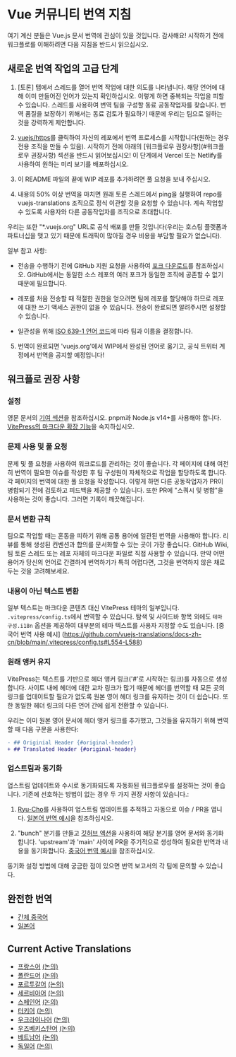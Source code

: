 # Vue 커뮤니티 번역 지침

여기 계신 분들은 Vue.js 문서 번역에 관심이 있을 것입니다. 감사해요! 시작하기 전에 워크플로를 이해하려면 다음 지침을 반드시 읽으십시오.

## 새로운 번역 작업의 고급 단계

1. [토론] 탭에서 스레드를 열어 번역 작업에 대한 의도를 나타냅니다. 해당 언어에 대해 이미 만들어진 언어가 있는지 확인하십시오. 이렇게 하면 중복되는 작업을 피할 수 있습니다. 스레드를 사용하여 번역 팀을 구성할 동료 공동작업자를 찾습니다. 번역 품질을 보장하기 위해서는 동료 검토가 필요하기 때문에 우리는 팀으로 일하는 것을 강력하게 제안합니다.

2. [vuejs/https](https://github.com/vuejs/docs)를 클릭하여 자신의 레포에서 번역 프로세스를 시작합니다(원하는 경우 전용 조직을 만들 수 있음). 시작하기 전에 아래의 [워크플로우 권장사항](#워크플로우 권장사항) 섹션을 반드시 읽어보십시오! 이 단계에서 Vercel 또는 Netlify를 사용하여 원하는 미리 보기를 배포하십시오.

3. 이 README 파일의 끝에 WIP 레포를 추가하려면 풀 요청을 보내 주십시오.

4. 내용의 50% 이상 번역을 마치면 원래 토론 스레드에서 ping을 실행하여 repo를 vuejs-translations 조직으로 정식 이관할 것을 요청할 수 있습니다. 계속 작업할 수 있도록 사용자와 다른 공동작업자를 조직으로 초대합니다.

  우리는 또한 "*.vuejs.org" URL로 공식 배포를 만들 것입니다(우리는 호스팅 플랫폼과 파트너십을 맺고 있기 때문에 트래픽이 많아질 경우 비용을 부담할 필요가 없습니다).

  일부 참고 사항:

  - 전송을 수행하기 전에 GitHub 지원 요청을 사용하여 [포크 다운로드](https://support.github.com/request/fork)를 참조하십시오. GitHub에서는 동일한 소스 레포의 여러 포크가 동일한 조직에 공존할 수 없기 때문에 필요합니다.

  - 레포를 처음 전송할 때 적절한 권한을 얻으려면 팀에 레포를 할당해야 하므로 레포에 대한 쓰기 액세스 권한이 없을 수 있습니다. 전송이 완료되면 알려주시면 설정할 수 있습니다.

  - 일관성을 위해 [ISO 639-1 언어 코드](https://en.wikipedia.org/wiki/List_of_ISO_639-1_codes)에 따라 팀과 이름을 결정합니다.

5. 번역이 완료되면 'vuejs.org'에서 WIP에서 완성된 언어로 옮기고, 공식 트위터 계정에서 번역을 공지할 예정입니다!

## 워크플로 권장 사항

### 설정

영문 문서의 [기여 섹션](https://github.com/vuejs/docs#contributing)을 참조하십시오. pnpm과 Node.js v14+를 사용해야 합니다. [VitePress의 마크다운 확장 기능](https://vitepress.vuejs.org/guide/markdown.html)을 숙지하십시오.

### 문제 사용 및 풀 요청

문제 및 풀 요청을 사용하여 워크로드를 관리하는 것이 좋습니다. 각 페이지에 대해 여전히 번역이 필요한 이슈를 작성한 후 팀 구성원이 자체적으로 작업을 할당하도록 합니다. 각 페이지의 번역에 대한 풀 요청을 작성합니다. 이렇게 하면 다른 공동작업자가 PR이 병합되기 전에 검토하고 피드백을 제공할 수 있습니다. 또한 PR에 "스쿼시 및 병합"을 사용하는 것이 좋습니다. 그러면 기록이 깨끗해집니다.

### 문서 변환 규칙

팀으로 작업할 때는 혼동을 피하기 위해 공통 용어에 일관된 번역을 사용해야 합니다. 리뷰를 통해 생성된 컨벤션과 합의를 문서화할 수 있는 곳이 가장 좋습니다. GitHub Wiki, 팀 토론 스레드 또는 레포 자체의 마크다운 파일로 직접 사용할 수 있습니다. 만약 어떤 용어가 당신의 언어로 간결하게 번역하기가 특히 어렵다면, 그것을 번역하지 않은 채로 두는 것을 고려해보세요.

### 내용이 아닌 텍스트 변환

일부 텍스트는 마크다운 콘텐츠 대신 VitePress 테마의 일부입니다. `.vitepress/config.ts`에서 번역할 수 있습니다. 탐색 및 사이드바 항목 외에도 `테마 구성.i18n` 옵션을 제공하여 대부분의 테마 텍스트를 사용자 지정할 수도 있습니다. [중국어 번역 사용 예시] (https://github.com/vuejs-translations/docs-zh-cn/blob/main/.vitepress/config.ts#L554-L588)

### 원래 앵커 유지

VitePress는 텍스트를 기반으로 헤더 앵커 링크('#'로 시작하는 링크)를 자동으로 생성합니다. 사이트 내에 헤더에 대한 교차 링크가 많기 때문에 헤더를 번역할 때 모든 곳의 링크를 업데이트할 필요가 없도록 원본 영어 헤더 링크를 유지하는 것이 더 쉽습니다. 또한 동일한 헤더 링크의 다른 언어 간에 쉽게 전환할 수 있습니다.

우리는 이미 원본 영어 문서에 헤더 앵커 링크를 추가했고, 그것들을 유지하기 위해 번역할 때 다음 구문을 사용한다:

```diff
- ## Originial Header {#original-header}
+ ## Translated Header {#original-header}
```

### 업스트림과 동기화

업스트림 업데이트와 수시로 동기화되도록 자동화된 워크플로우를 설정하는 것이 좋습니다. 기존에 선호하는 방법이 없는 경우 두 가지 권장 사항이 있습니다.:

1. [Ryu-Cho](https://github.com/vuejs-translations/ryu-cho)를 사용하여 업스트림 업데이트를 추적하고 자동으로 이슈 / PR을 엽니다. [일본어 번역 예시](https://github.com/vuejs-translations/docs-ja/blob/main/.github/workflows/ryu-cho.yaml)을 참조하십시오.

2. "bunch" 분기를 만들고 [깃허브 액션](https://github.com/TobKed/github-forks-sync-action)을 사용하여 해당 분기를 영어 문서와 동기화합니다. 'upstream'과 'main' 사이에 PR을 주기적으로 생성하여 필요한 번역과 내용을 동기화합니다. [중국어 번역 예시](https://github.com/vuejs-translations/docs-zh-cn/blob/main/.github/sync/autosync.yml)을 참조하십시오.

동기화 설정 방법에 대해 궁금한 점이 있으면 번역 보고서의 각 팀에 문의할 수 있습니다.

## 완전한 번역

- [간체 중국어](https://github.com/vuejs-translations/docs-zh-cn)
- [일본어](https://github.com/vuejs-translations/docs-ja)

## Current Active Translations

- [프랑스어](https://github.com/vuejs-translations/docs-fr) [(논의)](https://github.com/vuejs-translations/guidelines/discussions/2)
- [폴란드어](https://github.com/WojciechSkirlo/docs) [(논의)](https://github.com/vuejs-translations/guidelines/discussions/31)
- [포르투갈어](https://github.com/nazarepiedady/vue3-docs-pt) [(논의)](https://github.com/vuejs-translations/guidelines/discussions/26)
- [세르비아어](https://github.com/vuejs-rs/docs) [(논의)](https://github.com/vuejs-translations/guidelines/discussions/27)
- [스페인어](https://github.com/drfcozapata/docs/) [(논의)](https://github.com/vuejs-translations/guidelines/discussions/3)
- [터키어](https://github.com/ssibrahimbas/vue-docs-tr) [(논의)](https://github.com/vuejs-translations/guidelines/discussions/30)
- [우크라이나어](https://github.com/vuejs-translations/docs-uk) [(논의)](https://github.com/vuejs-translations/guidelines/discussions/25)
- [우즈베키스탄어](https://github.com/Zikoi5/docs-uz) [(논의)](https://github.com/vuejs-translations/guidelines/discussions/32)
- [베트남어](https://github.com/vuejs-vn/docs) [(논의)](https://github.com/vuejs-translations/guidelines/discussions/13)
- [독일어](https://github.com/roma-marshall/docs-de) [(논의)](https://github.com/vuejs-translations/guidelines/discussions/49)
